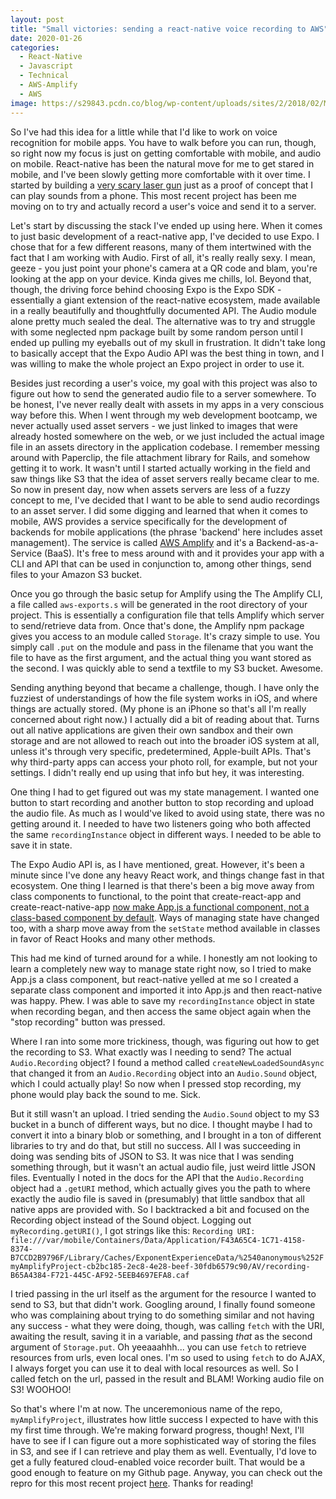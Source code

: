 ```yaml
---
layout: post
title: "Small victories: sending a react-native voice recording to AWS"
date: 2020-01-26
categories:
  - React-Native
  - Javascript
  - Technical
  - AWS-Amplify
  - AWS
image: https://s29843.pcdn.co/blog/wp-content/uploads/sites/2/2018/02/Marketing-Campaign_Blog-Images_Best-Microphone-e1540233042276-768x571.jpg
---
```

So I've had this idea for a little while that I'd like to work on voice
recognition for mobile apps. You have to walk before you can run, though, so
right now my focus is just on getting comfortable with mobile, and audio on
mobile. React-native has been the natural move for me to get stared in mobile,
and I've been slowly getting more comfortable with it over time. I started by
building a [very scary laser gun](https://github.com/dkennell/react-native-deadly-laser-gun)
just as a proof of concept that I can play sounds from a phone. This most recent
project has been me moving on to try and actually record a user's voice and send
it to a server.

Let's start by discussing the stack I've ended up using here. When it comes to
just basic development of a react-native app, I've decided to use Expo. I chose
that for a few different reasons, many of them intertwined with the fact that
I am working with Audio. First of all, it's really really sexy. I mean, geeze -
you just point your phone's camera at a QR code and blam, you're looking at the
app on your device. Kinda gives me chills, lol. Beyond that, though, the driving force
behind choosing Expo is the Expo SDK - essentially a giant extension of the
react-native ecosystem, made available in a really beautifully and thoughtfully
documented API. The Audio module alone pretty much sealed the deal. The alternative
was to try and struggle with some neglected npm package built by some random person
until I ended up pulling my eyeballs out of my skull in frustration. It didn't
take long to basically accept that the Expo Audio API was the best thing in town,
and I was willing to make the whole project an Expo project in order to use it.

Besides just recording a user's voice, my goal with this project was also to figure
out how to send the generated audio file to a server somewhere. To be honest,
I've never really dealt with assets in my apps in a very conscious way before this. When I
went through my web development bootcamp, we never actually used asset servers -
we just linked to images that were already hosted somewhere on the web, or we
just included the actual image file in an assets directory in the application
codebase. I remember messing around with Paperclip, the file attachment library
for Rails, and somehow getting it to work. It wasn't until I started actually
working in the field and saw things like S3 that the idea of asset servers really
became clear to me. So now in present day, now when assets servers are less of a
fuzzy concept to me, I've decided that I want to be able to send audio recordings
to an asset server. I did some digging and learned that when it comes to mobile,
AWS provides a service specifically for the development of backends for mobile
applications (the phrase 'backend' here includes asset management). The service is
called [AWS Amplify](https://aws.amazon.com/amplify/) and it's a Backend-as-a-Service (BaaS).
It's free to mess around with and it provides your app with a CLI and API that
can be used in conjunction to, among other things, send files to your Amazon S3 bucket.

Once you go through the basic setup for Amplify using the The Amplify CLI, a file
called `aws-exports.s` will be generated in the root directory of your project.
This is essentially a configuration file that tells Amplify which server to send/retrieve
data from. Once that's done, the Amplify npm package gives you access to an module called
`Storage`. It's crazy simple to use. You simply call `.put` on the module
and pass in the filename that you want the file to have as the first argument, and
the actual thing you want stored as the second. I was quickly able to send a textfile
to my S3 bucket. Awesome.

Sending anything beyond that became a challenge, though. I have only the fuzziest
of understandings of how the file system works in iOS, and where things are actually
stored. (My phone is an iPhone so that's all I'm really concerned about right now.)
I actually did a bit of reading about that. Turns out all native applications are
given their own sandbox and their own storage and are not allowed to reach out into
the broader iOS system at all, unless it's through very specific, predetermined,
Apple-built APIs. That's why third-party apps can access your photo roll, for example, but
not your settings. I didn't really end up using that info but hey, it was interesting.

One thing I had to get figured out was my state management. I wanted one button to
start recording and another button to stop recording and upload the audio file. As
much as I would've liked to avoid using state, there was no getting around it. I
needed to have two listeners going who both affected the same `recordingInstance`
object in different ways. I needed to be able to save it in state.

The Expo Audio API is, as I have mentioned, great. However, it's been a minute since
I've done any heavy React work, and things change fast in that ecosystem. One thing
I learned is that there's been a big move away from class components to functional, to
the point that create-react-app and create-react-native-app [now
make App.js a functional component, not a class-based component by default](https://www.reddit.com/r/reactjs/comments/blad60/why_react_changed_from_class_component_to/). Ways of managing state have changed
too, with a sharp move away from the  `setState` method available in classes in favor
of React Hooks and many other methods.

This had me kind of turned around for a while. I honestly am not looking to learn a
completely new way to manage state right now, so I tried to make App.js a class
component, but react-native yelled at me so I created a separate class component and
imported it into App.js and then react-native was happy. Phew. I was able to save my
`recordingInstance` object in state when recording began, and then access the same
object again when the "stop recording" button was pressed.

Where I ran into some more trickiness, though, was figuring out how to get the recording
to S3. What exactly was I needing to send? The actual `Audio.Recording` object?
I found a method called `createNewLoadedSoundAsync` that changed it from an
`Audio.Recording` object into an `Audio.Sound` object, which I could actually play!
So now when I pressed stop recording, my phone would play back the sound to me. Sick.

But it still wasn't an upload. I tried sending the `Audio.Sound` object to my S3
bucket in a bunch of different ways, but no dice. I thought maybe I had to convert
it into a binary blob or something, and I brought in a ton of different libraries to
try and do that, but still no success. All I was succeeding in doing was sending
bits of JSON to S3. It was nice that I was sending something through, but it wasn't
an actual audio file, just weird little JSON files. Eventually I noted in the docs
for the API that the `Audio.Recording` object had a `.getURI` method, which actually
gives you the path to where exactly the audio file is saved in (presumably) that little
sandbox that all native apps are provided with. So I backtracked a bit and focused
on the Recording object instead of the Sound object. Logging out `myRecording.getURI()`, I got strings like
this: `Recording URI:  file:///var/mobile/Containers/Data/Application/F43A65C4-1C71-4158-8374-B7CCD2B9796F/Library/Caches/ExponentExperienceData/%2540anonymous%252FmyAmplifyProject-cb2bc185-2ec8-4e28-beef-30fdb6579c90/AV/recording-B65A4384-F721-445C-AF92-5EEB4697EFA8.caf`

I tried passing in the url itself as the argument for the resource I wanted to send
to S3, but that didn't work. Googling around, I finally found someone who was complaining
about trying to do something similar and not having any success - what they were doing,
though, was calling `fetch` with the URI, awaiting the result, saving it in a variable,
and passing _that_ as the second argument of `Storage.put`. Oh yeeaaahhh... you can
use `fetch` to retrieve resources from urls, even local ones.
I'm so used to using `fetch` to do AJAX, I always forget you can use it to deal with
local resources as well. So I called fetch on the url, passed in the result and BLAM!
Working audio file on S3! WOOHOO!

So that's where I'm at now. The unceremonious name of the repo, `myAmplifyProject`,
illustrates how little success I expected to have with this my first time through.
We're making forward progress, though! Next, I'll have to see if I can figure out
a more sophisticated way of storing the files in S3, and see if I can retrieve and
play them as well. Eventually, I'd love to get a fully featured cloud-enabled voice
recorder built. That would be a good enough to feature on my Github page. Anyway, you
can check out the repro for this most recent project [here](https://github.com/dkennell/myAmplifyProject). Thanks for reading!

